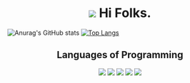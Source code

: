 <h1 align="center"> <img src="https://img.icons8.com/nolan/45/programming.png"/> Hi Folks.</h1>

![Anurag's GitHub stats](https://github-readme-stats.vercel.app/api?username=alexandrebrito21&theme=tokyonight&show_icons=true)
[![Top Langs](https://github-readme-stats.vercel.app/api/top-langs/?username=alexandrebrito21&layout=compact)](https://github.com/alexandrebrito21/github-readme-stats)

<h2 align="center"> Languages of Programming </h2>
<p align="center">
  <img src="https://img.icons8.com/nolan/64/html-5.png"/>  
  <img src="https://img.icons8.com/nolan/64/css-filetype.png"/>
  <img src="https://img.icons8.com/nolan/64/javascript.png"/>
  <img src="https://img.icons8.com/nolan/64/python.png"/>
  <img src="https://img.icons8.com/nolan/64/ruby-programming-language.png"/>
</p>

